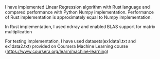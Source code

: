I have implemented Linear Regression algorithm with Rust language and compared performance with Python Numpy implementation. Performance of Rust implementation is approximately equal to Numpy implementation. 

In Rust implementation, I used ndrray and enabled BLAS support for matrix multiplication

For testing implementation, I have used datasets(ex1data1.txt and ex1data2.txt) provided on Coursera Machine Learning course (https://www.coursera.org/learn/machine-learning)

